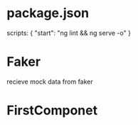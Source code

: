 # package.json
scripts: { "start": "ng lint && ng serve -o" }

# Faker
recieve mock data from faker

# FirstComponet

